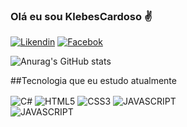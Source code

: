 ### Olá eu sou KlebesCardoso ✌️

[![Likendin](https://img.shields.io/badge/LinkedIn-0077B5?style=for-the-badge&logo=linkedin&logoColor=white)](https://www.linkedin.com/in/kleberscardosoweb/)
[![Facebok](https://img.shields.io/badge/Facebook-1877F2?style=for-the-badge&logo=facebook&logoColor=white)]()

![Anurag's GitHub stats](https://github-readme-stats.vercel.app/api?username=klebersCardoso&show_icons=true&theme=dracula)

##Tecnologia que eu estudo atualmente
<div style="display:inline_block"br/>
      <img align="center" alt="C#" src="https://img.shields.io/badge/C%23-239120?style=for-the-badge&logo=c-sharp&logoColor=white"/>
    <img align="center" alt="HTML5" src="https://img.shields.io/badge/HTML5-E34F26?style=for-the-badge&logo=html5&logoColor=white"/>
    <img align="center" alt="CSS3" src="https://img.shields.io/badge/CSS3-1572B6?style=for-the-badge&logo=css3&logoColor=white"/>
    <img align="center" alt="JAVASCRIPT" src="https://img.shields.io/badge/JavaScript-F7DF1E?style=for-the-badge&logo=javascript&logoColor=black"/>
    <br>    
    <img align="center" alt="JAVASCRIPT" src="https://img.shields.io/badge/Bootstrap-563D7C?style=for-the-badge&logo=bootstrap&logoColor=white"/>


